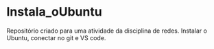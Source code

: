 # Instala_oUbuntu
Repositório criado para uma atividade da disciplina de redes. Instalar o Ubuntu, conectar no git e VS code.
